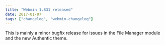```yaml
---
title: "Webmin 1.831 released"
date: 2017-01-07
tags: ["changelog", "webmin-changelog"]
---
```


This is mainly a minor bugfix release for issues in the File Manager module and the new Authentic theme.

